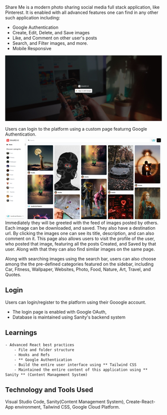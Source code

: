Share Me is a modern photo sharing social media full stack application, like Pinterest. It is enabled with all advanced features one can find in any other such application including:
- Google Authentication
- Create, Edit, Delete, and Save images
- Like, and Comment on other user's posts
- Search, and Filter images, and more. 
- Mobile Responsive

![Screenshot](./login.png)

Users can login to the platform using a custom page featurng Google Authentication. 
![Screenshot](./shareme.png)
Immediately they will be greeted with the feed of images posted by others. Each image can be downloaded, and saved. They also have a destination url. 
By clicking the images one can see its title, description, and can also comment on it. This page also allows users to visit the profile of the user, who posted that image, featuring all the posts Created, and Saved by that user. Along with that they can also find similar images on the same page.

Along with searching images using the search bar, users can also choose among the the pre-defined categories featured on the sidebar, including Car, Fitness, Wallpaper, Websites, Photo, Food, Nature, Art, Travel, and Quotes.

## Login
Users  can login/register to the platform using their Gooogle account.
- The login page is enabled with Google OAuth, 
- Database is maintained using Sanity's backend system 

## Learnings
    - Advanced React best practices
        - File and folder structure
        - Hooks and Refs
        - ** Google Authentication
        - Build the entire user interface using ** Tailwind CSS
        - Maintained the entire content of this application using ** Sanity ** (Content Management System)

## Technology and Tools Used
Visual Studio Code, Sanity(Content Management System), Create-React-App environment, Tailwind CSS, Google Cloud Platform. 
